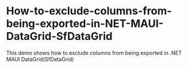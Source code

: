# How-to-exclude-columns-from-being-exported-in-NET-MAUI-DataGrid-SfDataGrid
This demo shows how to exclude columns from being exported in .NET MAUI DataGrid(SfDataGrid)
